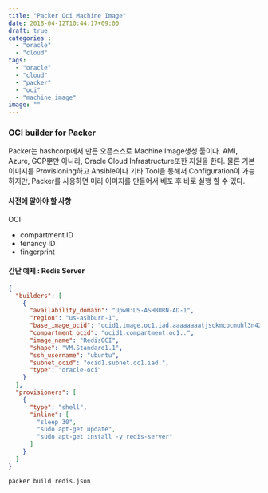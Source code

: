 ```yaml
---
title: "Packer Oci Machine Image"
date: 2018-04-12T10:44:17+09:00
draft: true
categories :
  - "oracle"
  - "cloud"
tags:
  - "oracle"
  - "cloud"
  - "packer"
  - "oci"
  - "machine image"
image: ""
---
```


### OCI builder for Packer
Packer는 hashcorp에서 만든 오픈소스로 Machine Image생성 툴이다. AMI, Azure, GCP뿐만 아니라, Oracle Cloud Infrastructure또한 지원을 한다.
물론 기본 이미지를 Provisioning하고 Ansible이나 기타 Tool을 통해서 Configuration이 가능하지만, Packer를 사용하면 미리 이미지를 만들어서 배포 후 바로 실행 할 수 있다.

#### 사전에 알아야 할 사항
OCI
  - compartment ID
  - tenancy ID
  - fingerprint


#### 간단 예제 : Redis Server
```json
{
  "builders": [
    {
      "availability_domain": "UpwH:US-ASHBURN-AD-1",
      "region": "us-ashburn-1",
      "base_image_ocid": "ocid1.image.oc1.iad.aaaaaaaatjsckmcbcmuhl3n42iyuugauuupw5jmv3zkxbnwud7mkyhroddoq",
      "compartment_ocid": "ocid1.compartment.oc1..",
      "image_name": "RedisOCI",
      "shape": "VM.Standard1.1",
      "ssh_username": "ubuntu",
      "subnet_ocid": "ocid1.subnet.oc1.iad.",
      "type": "oracle-oci"
    }
  ],
  "provisioners": [
    {
      "type": "shell",
      "inline": [
        "sleep 30",
        "sudo apt-get update",
        "sudo apt-get install -y redis-server"
      ]
    }
  ]
}
```
```sh
packer build redis.json
```
